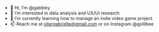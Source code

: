 - 👋 Hi, I’m @gabbley
- 👀 I’m interested in data analysis and UX/UI research
- 🌱 I’m currently learning how to manage an indie video game project
- 📫 Reach me at ollergabrielle@gmail.com or on Instagram @gollibee

<!---
gabbley/gabbley is a ✨ special ✨ repository because its `README.md` (this file) appears on your GitHub profile.
You can click the Preview link to take a look at your changes.
--->
